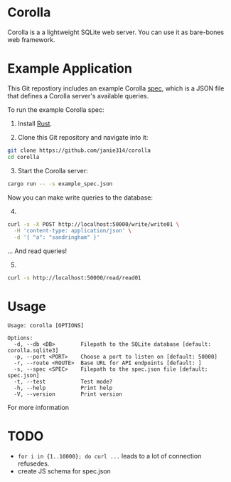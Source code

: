 # Corolla

Corolla is a a lightweight SQLite web server. You can use it as bare-bones web
framework.

# Example Application

This Git repostiory includes an example Corolla [spec](TODO:DOCLINK), which is a
JSON file that defines a Corolla server's available queries.

To run the example Corolla spec:

1. Install [Rust](https://www.rust-lang.org/).

2. Clone this Git repository and navigate into it:

```bash
git clone https://github.com/janie314/corolla
cd corolla
```

3. Start the Corolla server:

```bash
cargo run -- -s example_spec.json
```

Now you can make write queries to the database:

4.

```bash
curl -s -X POST http://localhost:50000/write/write01 \
  -H 'content-type: application/json' \
  -d '{ "a": "sandringham" }'
```

... And read queries!

5.

```bash
curl -s http://localhost:50000/read/read01
```

# Usage

```
Usage: corolla [OPTIONS]

Options:
  -d, --db <DB>        Filepath to the SQLite database [default: corolla.sqlite3]
  -p, --port <PORT>    Choose a port to listen on [default: 50000]
  -r, --route <ROUTE>  Base URL for API endpoints [default: ]
  -s, --spec <SPEC>    Filepath to the spec.json file [default: spec.json]
  -t, --test           Test mode?
  -h, --help           Print help
  -V, --version        Print version
```

For more information

# TODO

- `for i in {1..10000}; do curl ...` leads to a lot of connection refusedes.
- create JS schema for spec.json
